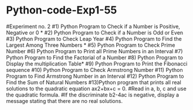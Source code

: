 # Python-code-Exp1-55
#Experiment no. 2 #1) Python Program to Check if a Number is Positive, Negative or 0 * #2) Python Program to Check if a Number is Odd or Even #3) Python Program to Check Leap Year #4) Python Program to Find the Largest Among Three Numbers * #5) Python Program to Check Prime Number #6) Python Program to Print all Prime Numbers in an Interval #7) Python Program to Find the Factorial of a Number #8) Python Program to Display the multiplication Table* #9) Python Program to Print the Fibonacci sequence #10) Python Program to Check Armstrong Number #11) Python Program to Find Armstrong Number in an Interval #12) Python Program to Find the Sum of Natural Numbers #13)Python program that prints all real solutions to the quadratic equation ax2+bx+c = 0. #Read in a, b, c and use the quadratic formula. #If the discriminate b2-4ac is negative, display a message stating that there are no real solutions.
